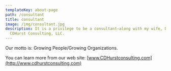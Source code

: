 ```yaml
---
templateKey: about-page
path: /consultant
title: consultant
image: /img/consultant.jpg
description: It is a privilege to be a consultant—along with my wife, Dayna—in
  CDHurst Consulting, LLC.
---
```

Our motto is: Growing People/Growing Organizations.

You can learn more from our web site: [www.CDHurstconsulting.com](http://www.cdhurstconsulting.com)